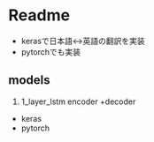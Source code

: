 # Readme
* kerasで日本語<->英語の翻訳を実装
* pytorchでも実装

## models
1. 1_layer_lstm encoder +decoder
  * keras
  * pytorch
  
  
